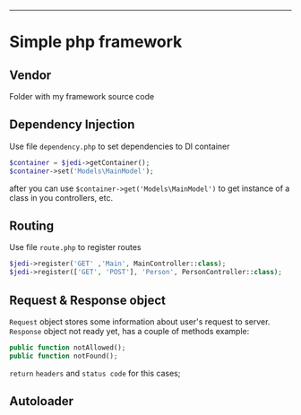 ***
# Simple php framework

## Vendor
Folder with my framework source code

## Dependency Injection
Use file `dependency.php` to set dependencies to DI container
```php
$container = $jedi->getContainer();
$container->set('Models\MainModel');
```
after you can use `$container->get('Models\MainModel')` to get instance of a class in you controllers, etc. 
## Routing 
Use file `route.php` to register routes
```php
$jedi->register('GET' ,'Main', MainController::class);
$jedi->register(['GET', 'POST'], 'Person', PersonController::class);
```
## Request & Response object
`Request` object stores some information about user's request to server.
`Response` object not ready yet, has a couple of methods example:
```php
public function notAllowed();
public function notFound();
```
`return` `headers` and `status code` for this cases;
## Autoloader
